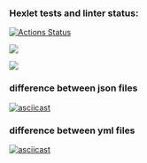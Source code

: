 ### Hexlet tests and linter status:
[![Actions Status](https://github.com/vitaliialymar/frontend-project-46/workflows/hexlet-check/badge.svg)](https://github.com/vitaliialymar/frontend-project-46/actions)

<a href="https://codeclimate.com/github/vitaliialymar/frontend-project-46/maintainability"><img src="https://api.codeclimate.com/v1/badges/2f8400fe2af51b4197cb/maintainability" /></a>

<a href="https://codeclimate.com/github/vitaliialymar/frontend-project-46/test_coverage"><img src="https://api.codeclimate.com/v1/badges/2f8400fe2af51b4197cb/test_coverage" /></a>

<h3>difference between json files</h3>

[![asciicast](https://asciinema.org/a/7K1FKuWBJun0VOzQWfYaa6Un6.svg)](https://asciinema.org/a/7K1FKuWBJun0VOzQWfYaa6Un6)

<h3>difference between yml files</h3>

[![asciicast](https://asciinema.org/a/524999.svg)](https://asciinema.org/a/524999)